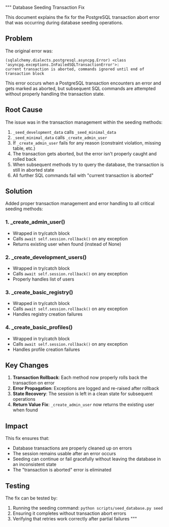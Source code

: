 """
Database Seeding Transaction Fix

This document explains the fix for the PostgreSQL transaction abort error
that was occurring during database seeding operations.

## Problem

The original error was:
```
(sqlalchemy.dialects.postgresql.asyncpg.Error) <class 'asyncpg.exceptions.InFailedSQLTransactionError'>: 
current transaction is aborted, commands ignored until end of transaction block
```

This error occurs when a PostgreSQL transaction encounters an error and gets marked as aborted, 
but subsequent SQL commands are attempted without properly handling the transaction state.

## Root Cause

The issue was in the transaction management within the seeding methods:

1. `_seed_development_data` calls `_seed_minimal_data`
2. `_seed_minimal_data` calls `_create_admin_user` 
3. If `_create_admin_user` fails for any reason (constraint violation, missing table, etc.)
4. The transaction gets aborted, but the error isn't properly caught and rolled back
5. When subsequent methods try to query the database, the transaction is still in aborted state
6. All further SQL commands fail with "current transaction is aborted"

## Solution

Added proper transaction management and error handling to all critical seeding methods:

### 1. _create_admin_user()
- Wrapped in try/catch block
- Calls `await self.session.rollback()` on any exception
- Returns existing user when found (instead of None)

### 2. _create_development_users()
- Wrapped in try/catch block  
- Calls `await self.session.rollback()` on any exception
- Properly handles list of users

### 3. _create_basic_registry()
- Wrapped in try/catch block
- Calls `await self.session.rollback()` on any exception
- Handles registry creation failures

### 4. _create_basic_profiles()
- Wrapped in try/catch block
- Calls `await self.session.rollback()` on any exception
- Handles profile creation failures

## Key Changes

1. **Transaction Rollback**: Each method now properly rolls back the transaction on error
2. **Error Propagation**: Exceptions are logged and re-raised after rollback
3. **State Recovery**: The session is left in a clean state for subsequent operations
4. **Return Value Fix**: `_create_admin_user` now returns the existing user when found

## Impact

This fix ensures that:
- Database transactions are properly cleaned up on errors
- The session remains usable after an error occurs
- Seeding can continue or fail gracefully without leaving the database in an inconsistent state
- The "transaction is aborted" error is eliminated

## Testing

The fix can be tested by:
1. Running the seeding command: `python scripts/seed_database.py seed`
2. Ensuring it completes without transaction abort errors
3. Verifying that retries work correctly after partial failures
"""